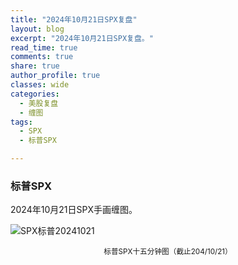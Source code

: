 ```yaml
---
title: "2024年10月21日SPX复盘"
layout: blog
excerpt: "2024年10月21日SPX复盘。"
read_time: true
comments: true
share: true
author_profile: true
classes: wide
categories:
  - 美股复盘
  - 缠图
tags:
  - SPX
  - 标普SPX

---
```


### 标普SPX

2024年10月21日SPX手画缠图。

![SPX标普20241021](/assets/images/2024b/2024-10-21-SPX-mi5.jpg)
<small><center>标普SPX十五分钟图（截止204/10/21）</center></small>　


